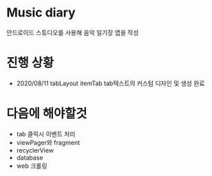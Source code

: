 # Music diary
안드로이드 스튜디오를 사용해 음악 일기장 앱을 작성

# 진행 상황
- 2020/08/11 tabLayout itemTab tab텍스트의 커스텀 디자인 및 생성 완료 

# 다음에 해야할것
- tab 클릭시 이벤트 처리
- viewPager와 fragment
- recyclerView
- database
- web 크롤링

